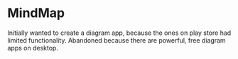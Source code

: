 # MindMap

Initially wanted to create a diagram app, because the ones on play store had limited functionality.
Abandoned because there are powerful, free diagram apps on desktop.
